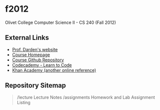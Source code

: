 f2012
=====

Olivet College Computer Science II - CS 240 (Fall 2012)

External Links
--------------

* [Prof. Darden's website](http://marcusdarden.cs.olivetcollege.edu)
* [Course Homepage](http://cs240.cs.olivetcollege.edu)
* [Course Github Repository](http://www.github.com/oc-cs240/f2012)
* [Codecademy - Learn to Code](http://www.codecademy.com)
* [Khan Academy (another online reference)](http://www.khanacademy.com)

Repository Sitemap
------------------

> /lecture        Lecture Notes
> /assignments    Homework and Lab Assignment Listing